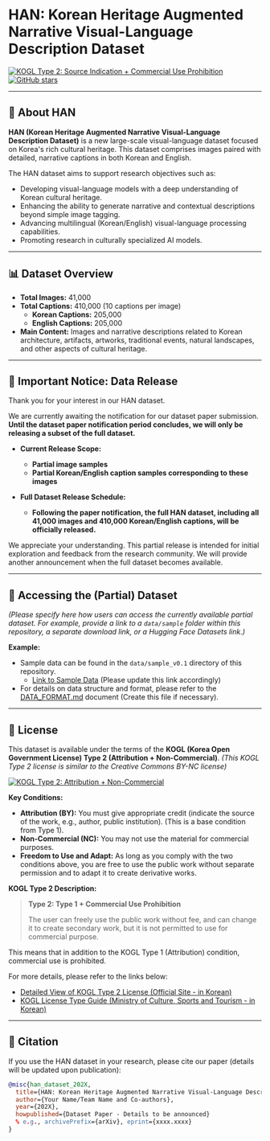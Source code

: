 # HAN: Korean Heritage Augmented Narrative Visual-Language Description Dataset

[![KOGL Type 2: Source Indication + Commercial Use Prohibition](https://www.mcst.go.kr/kor/images/sub/img_opencode2.jpg)](http://www.kogl.or.kr/info/licenseTypeView.do?licenseType=TYPE2)  
[![GitHub stars](https://img.shields.io/github/stars/92piglets-chapels/HAN.svg?style=social&label=Star&maxAge=2592000)](https://github.com/92piglets-chapels/HAN/stargazers)

---

## 🌟 About HAN

**HAN (Korean Heritage Augmented Narrative Visual-Language Description Dataset)** is a new large-scale visual-language dataset focused on Korea's rich cultural heritage. This dataset comprises images paired with detailed, narrative captions in both Korean and English.

The HAN dataset aims to support research objectives such as:
*   Developing visual-language models with a deep understanding of Korean cultural heritage.
*   Enhancing the ability to generate narrative and contextual descriptions beyond simple image tagging.
*   Advancing multilingual (Korean/English) visual-language processing capabilities.
*   Promoting research in culturally specialized AI models.

---

## 📊 Dataset Overview

*   **Total Images:** 41,000
*   **Total Captions:** 410,000 (10 captions per image)
    *   **Korean Captions:** 205,000
    *   **English Captions:** 205,000
*   **Main Content:** Images and narrative descriptions related to Korean architecture, artifacts, artworks, traditional events, natural landscapes, and other aspects of cultural heritage.

---

## 📢 Important Notice: Data Release

Thank you for your interest in our HAN dataset.

We are currently awaiting the notification for our dataset paper submission. **Until the dataset paper notification period concludes, we will only be releasing a subset of the full dataset.**

*   **Current Release Scope:**
    *   **Partial image samples**
    *   **Partial Korean/English caption samples corresponding to these images**

*   **Full Dataset Release Schedule:**
    *   **Following the paper notification, the full HAN dataset, including all 41,000 images and 410,000 Korean/English captions, will be officially released.**

We appreciate your understanding. This partial release is intended for initial exploration and feedback from the research community. We will provide another announcement when the full dataset becomes available.

---

## 💾 Accessing the (Partial) Dataset

*(Please specify here how users can access the currently available partial dataset. For example, provide a link to a `data/sample` folder within this repository, a separate download link, or a Hugging Face Datasets link.)*

**Example:**
*   Sample data can be found in the `data/sample_v0.1` directory of this repository.
    *   [Link to Sample Data](./data/sample_v0.1) (Please update this link accordingly)
*   For details on data structure and format, please refer to the [DATA_FORMAT.md](./DATA_FORMAT.md) document (Create this file if necessary).

---

## 📜 License

This dataset is available under the terms of the **KOGL (Korea Open Government License) Type 2 (Attribution + Non-Commercial)**.
*(This KOGL Type 2 license is similar to the Creative Commons BY-NC license)*

[![KOGL Type 2: Attribution + Non-Commercial](http://www.kogl.or.kr/open/web/images/images_2014/kogl_img_02.png)](http://www.kogl.or.kr/info/licenseTypeView.do?licenseType=TYPE2)

**Key Conditions:**
*   **Attribution (BY):** You must give appropriate credit (indicate the source of the work, e.g., author, public institution). (This is a base condition from Type 1).
*   **Non-Commercial (NC):** You may not use the material for commercial purposes.
*   **Freedom to Use and Adapt:** As long as you comply with the two conditions above, you are free to use the public work without separate permission and to adapt it to create derivative works.

**KOGL Type 2 Description:**
> **Type 2: Type 1 + Commercial Use Prohibition**
>
> The user can freely use the public work without fee, and can change it to create secondary work, but it is not permitted to use for commercial purpose.

This means that in addition to the KOGL Type 1 (Attribution) condition, commercial use is prohibited.

For more details, please refer to the links below:
*   [Detailed View of KOGL Type 2 License (Official Site - in Korean)](http://www.kogl.or.kr/info/licenseTypeView.do?licenseType=TYPE2)
*   [KOGL License Type Guide (Ministry of Culture, Sports and Tourism - in Korean)](https://www.mcst.go.kr/kor/s_open/kogl/koglType.jsp?pTab=05)

---

## 📜 Citation

If you use the HAN dataset in your research, please cite our paper (details will be updated upon publication):

```bibtex
@misc{han_dataset_202X,
  title={HAN: Korean Heritage Augmented Narrative Visual-Language Description Dataset},
  author={Your Name/Team Name and Co-authors},
  year={202X},
  howpublished={Dataset Paper - Details to be announced}
  % e.g., archivePrefix={arXiv}, eprint={xxxx.xxxx}
}
